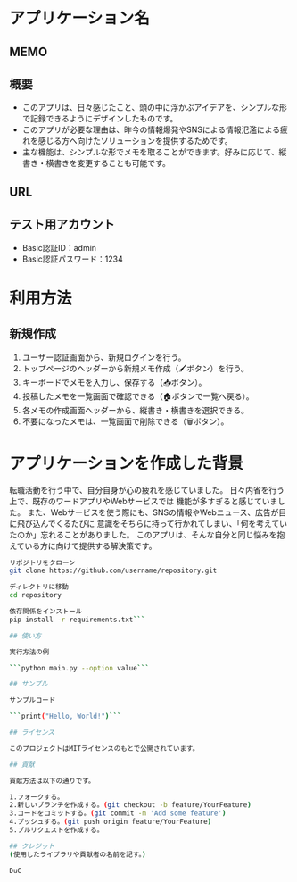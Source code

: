 # アプリケーション名

## MEMO

## 概要
- このアプリは、日々感じたこと、頭の中に浮かぶアイデアを、シンプルな形で記録できるようにデザインしたものです。
- このアプリが必要な理由は、昨今の情報爆発やSNSによる情報氾濫による疲れを感じる方へ向けたソリューションを提供するためです。
- 主な機能は、シンプルな形でメモを取ることができます。好みに応じて、縦書き・横書きを変更することも可能です。

## URL

## テスト用アカウント
- Basic認証ID：admin
- Basic認証パスワード：1234

# 利用方法
## 新規作成
1. ユーザー認証画面から、新規ログインを行う。
2. トップページのヘッダーから新規メモ作成（🖌ボタン︎）を行う。
3. キーボードでメモを入力し、保存する（📥ボタン）。
4. 投稿したメモを一覧画面で確認できる（🏠ボタンで一覧へ戻る）。
5. 各メモの作成画面ヘッダーから、縦書き・横書きを選択できる。
6. 不要になったメモは、一覧画面で削除できる（🗑︎ボタン）。

# アプリケーションを作成した背景
転職活動を行う中で、自分自身が心の疲れを感じていました。
日々内省を行う上で、既存のワードアプリやWebサービスでは 機能が多すぎると感じていました。
また、Webサービスを使う際にも、SNSの情報やWebニュース、広告が目に飛び込んでくるたびに
意識をそちらに持って行かれてしまい、「何を考えていたのか」忘れることがありました。
このアプリは、そんな自分と同じ悩みを抱えている方に向けて提供する解決策です。


```bash
リポジトリをクローン
git clone https://github.com/username/repository.git

ディレクトリに移動
cd repository

依存関係をインストール
pip install -r requirements.txt```

## 使い方

実行方法の例

```python main.py --option value```

## サンプル

サンプルコード

```print("Hello, World!")```

## ライセンス

このプロジェクトはMITライセンスのもとで公開されています。

## 貢献

貢献方法は以下の通りです。

1.フォークする。
2.新しいブランチを作成する。(git checkout -b feature/YourFeature)
3.コードをコミットする。(git commit -m 'Add some feature')
4.プッシュする。(git push origin feature/YourFeature)
5.プルリクエストを作成する。

## クレジット
(使用したライブラリや貢献者の名前を記す。)

DuC
